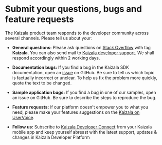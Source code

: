 
# Submit your questions, bugs and feature requests

The Kaizala product team responds to the developer community across several channels. Please tell us about your:

- **General questions:** Please ask questions on [Stack Overflow](https://stackoverflow.com/questions/tagged/Kaizala) with tag **Kaizala**. You can also send mail to [Kaizala developer support](mailto:kaizalaDev@microsoft.com). We shall respond accordingly within 2 working days.

- **Documentation bugs:** If you find a bug in the Kaizala SDK documentation, open an [issue](https://github.com/microsoft/kaizala-docs/issues) on GitHub. Be sure to tell us which topic is factually incorrect or unclear. To help us fix the problem more quickly, quote the text to be changed. 

- **Sample application bugs:** If you find a bug in one of our samples, open an issue on GitHub. Be sure to describe the steps to reproduce the bug.

- **Feature requests:** If our platform doesn't empower you to what you need, please make your features suggestions on the [Kaizala on UserVoice](https://kaizala.uservoice.com/).

- **Follow us:** Subscribe to [Kaizala Developer Connect](https://join.kaiza.la/g/jwoUnTyHR_Kgrd_GuDDc1w) from your Kaizala mobile app and keep yourself abreast with the latest support, updates & changes in Kaizala Developer Platform
